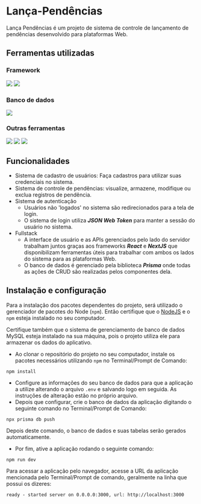 # Lança-Pendências

Lança Pendências é um projeto de sistema de controle de lançamento de pendências desenvolvido para plataformas Web.

## Ferramentas utilizadas

### Framework
<div>
  <a href='https://reactjs.org'><img src="https://img.shields.io/badge/React-3d85c6?style=for-the-badge&logo=react&logoColor=white" /></a>
  <a href='https://nextjs.org'><img src="https://img.shields.io/badge/Next.JS-000000?style=for-the-badge&logo=next.js&logoColor=white" /></a>
</div>

### Banco de dados

<div>
  <a href='https://www.mysql.com'><img src="https://img.shields.io/badge/MySQL-cfe2f3?style=for-the-badge&logo=mysql&logoColor=073763" /></a>
</div>

### Outras ferramentas

<a href='https://www.prisma.io'><img src="https://img.shields.io/badge/Prisma-2D3748?style=for-the-badge&logo=prisma&logoColor=white" /></a>
<a href='https://nodejs.org/en/'><img src="https://img.shields.io/badge/Node.JS-38761d?style=for-the-badge&logo=node.js&logoColor=white" /></a>
<a href='https://jwt.io'><img src="https://img.shields.io/badge/JSON_Web_Token-000000?style=for-the-badge&logo=jsonwebtokens&logoColor=white" /></a>

## Funcionalidades

* Sistema de cadastro de usuários: Faça cadastros para utilizar suas credenciais no sistema.
* Sistema de controle de pendências: visualize, armazene, modifique ou exclua registros de pendência.
* Sistema de autenticação
  * Usuários não 'logados' no sistema são redirecionados para a tela de login.
  * O sistema de login utiliza ***JSON Web Token*** para manter a sessão do usuário no sistema.
* Fullstack
  * A interface de usuário e as APIs gerenciados pelo lado do servidor trabalham juntos graças aos frameworks ***React*** e ***NextJS*** que disponibilizam ferramentas úteis para trabalhar com ambos os lados do sistema para as plataformas Web.
  * O banco de dados é gerenciado pela biblioteca ***Prisma*** onde todas as ações de CRUD são realizadas pelos componentes dela.

## Instalação e configuração

Para a instalação dos pacotes dependentes do projeto, será utilizado o gerenciador de pacotes do Node (`npm`). Então certifique que o [NodeJS](https://nodejs.org/en/) e o `npm` esteja instalado no seu computador.

Certifique também que o sistema de gerenciamento de banco de dados MySQL esteja instalado na sua máquina, pois o projeto utiliza ele para armazenar os dados do aplicativo.

* Ao clonar o repositório do projeto no seu computador, instale os pacotes necessários utilizando `npm` no Terminal/Prompt de Comando:
```
npm install
```

* Configure as informações do seu banco de dados para que a aplicação a utilize alterando o arquivo `.env` e salvando logo em seguida. As instruções de alteração estão no próprio arquivo.
* Depois que configurar, crie o banco de dados da aplicação digitando o seguinte comando no Terminal/Prompt de Comando:
```
npx prisma db push
```
Depois deste comando, o banco de dados e suas tabelas serão gerados automaticamente.

* Por fim, ative a aplicação rodando o seguinte comando:
```
npm run dev
```

Para acessar a aplicação pelo navegador, acesse a URL da aplicação mencionada pelo Terminal/Prompt de comando, geralmente na linha que possui os dizeres:
```
ready - started server on 0.0.0.0:3000, url: http://localhost:3000
```
